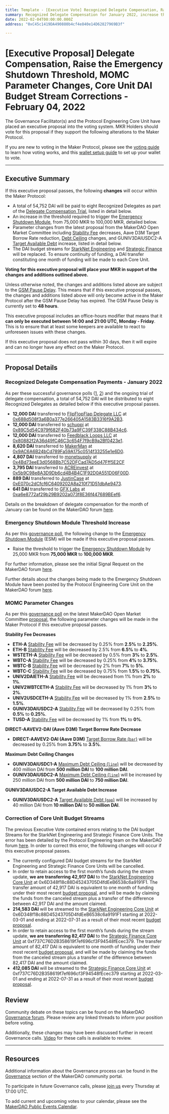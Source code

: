 ```yaml
---
title: Template - [Executive Vote] Recognized Delegate Compensation, Raise the Emergency Shutdown Threshold, MOMC Parameter Changes, Core Unit DAI Budget Stream Corrections - February 04, 2022
summary: Recognized Delegate Compensation for January 2022, increase the threshold to trigger the Emergency Shutdown Module, parameter changes from the latest MOMC proposal, correction of StarkNet Engineering and Strategic Finance DAI budget streams.
date: 2022-02-04T00:00:00.000Z
address: "0xC45c1419DA490880b4cf4e840e14D62827969B3f"

---
```

# [Executive Proposal] Delegate Compensation, Raise the Emergency Shutdown Threshold, MOMC Parameter Changes, Core Unit DAI Budget Stream Corrections - February 04, 2022

The Governance Facilitator(s) and the Protocol Engineering Core Unit have placed an executive proposal into the voting system. MKR Holders should vote for this proposal if they support the following alterations to the Maker Protocol.

If you are new to voting in the Maker Protocol, please see the [voting guide](https://community-development.makerdao.com/en/learn/governance/how-voting-works/) to learn how voting works, and this [wallet setup guide](https://community-development.makerdao.com/en/learn/governance/voting-setup/) to set up your wallet to vote.

---

## Executive Summary

If this executive proposal passes, the following **changes** will occur within the Maker Protocol:
- A total of 54,752 DAI will be paid to eight Recognized Delegates as part of the [Delegate Compensation Trial](https://forum.makerdao.com/t/signal-request-extend-the-delegate-compensation-trial/12686), listed in detail below.
- An increase in the threshold required to trigger the [Emergency Shutdown Module](https://makerdao.world/en/learn/governance/emergency-shutdown), from 75,000 MKR to 100,000 MKR, detailed below.
- Parameter changes from the latest proposal from the MakerDAO Open Market Committee including [Stability Fee](https://manual.makerdao.com/parameter-index/vault-risk/param-stability-fee) decreases, Aave D3M Target Borrow Rate reduction, [Debt Ceiling](https://manual.makerdao.com/parameter-index/vault-risk/param-debt-ceiling) changes, and GUNIV3DAIUSDC2-A [Target Available Debt](https://manual.makerdao.com/module-index/module-dciam#target-available-debt-gap) increase, listed in detail below.
- The DAI budget streams for [StarkNet Engineering](https://mips.makerdao.com/mips/details/MIP39c2SP19) and [Strategic Finance](https://mips.makerdao.com/mips/details/MIP39c2SP27) will be replaced. To ensure continuity of funding, a DAI transfer constituting one month of funding will be made to each Core Unit.

**Voting for this executive proposal will place your MKR in support of the changes and additions outlined above.**

Unless otherwise noted, the changes and additions listed above are subject to the [GSM Pause Delay](https://manual.makerdao.com/parameter-index/core/param-gsm-pause-delay). This means that if this executive proposal passes, the changes and additions listed above will only become active in the Maker Protocol after the GSM Pause Delay has expired. The GSM Pause Delay is currently set to **48 hours**.

This executive proposal includes an office-hours modifier that means that it **can only be executed between 14:00 and 21:00 UTC, Monday - Friday**. This is to ensure that at least some keepers are available to react to unforeseen issues with these changes.

If this executive proposal does not pass within 30 days, then it will expire and can no longer have any effect on the Maker Protocol.

---

## Proposal Details

### Recognized Delegate Compensation Payments - January 2022

As per these successful governance polls ([1](https://vote.makerdao.com/polling/QmPCbBu3?network=mainnet), [2](https://vote.makerdao.com/polling/QmbvuhYH?network=mainnet#poll-detail)) and the ongoing trial of delegate compensation, a total of 54,752 DAI will be distributed to eight Recognized Delegates as detailed below if this executive proposal passes.

- **12,000 DAI** transferred to [FlipFlopFlap Delegate LLC](https://vote.makerdao.com/address/0xaf8aa6846539033eaf0c3ca4c9c7373e370e039b) at [0x688d508f3a6B0a377e266405A1583B3316f9A2B3](https://etherscan.io/address/0x688d508f3a6B0a377e266405A1583B3316f9A2B3).
- **12,000 DAI** transferred to [schuppi](https://vote.makerdao.com/address/0xb21e535fb349e4ef0520318acfe589e174b0126b) at [0x89C5d54C979f682F40b73a9FC39F338C88B434c6](https://etherscan.io/address/0x89C5d54C979f682F40b73a9FC39F338C88B434c6).
- **12,000 DAI** transferred to [Feedblack Loops LLC](https://vote.makerdao.com/address/0x845b36e1e4f41a361dd711bda8ea239bf191fe95) at [0x80882f2A36d49fC46C3c654F7f9cB9a2Bf0423e1](https://etherscan.io/address/0x80882f2A36d49fC46C3c654F7f9cB9a2Bf0423e1).
- **8,620 DAI** transferred to [MakerMan](https://vote.makerdao.com/address/0x22d5294a23d49294bf11d9db8beda36e104ad9b3) at [0x9AC6A6B24bCd789Fa59A175c0514f33255e1e6D0](https://etherscan.io/address/0x9AC6A6B24bCd789Fa59A175c0514f33255e1e6D0).
- **4,807 DAI** transferred to [monetsupply](https://vote.makerdao.com/address/0x45127ec92b58c3a89e89f63553073adcaf2f1f5f) at [0x4Bd73eeE3d0568Bb7C52DFCad7AD5d47Fff5E2CF](https://etherscan.io/address/0x4Bd73eeE3d0568Bb7C52DFCad7AD5d47Fff5E2CF)
- **3,795 DAI** transferred to [ACREinvest](https://vote.makerdao.com/address/0x4d3ac33ab1dd7b0f352b8e590fe8b62c4c39ead5) at [0x5b9C98e8A3D9Db6cd4B4B4C1F92D0A551D06F00D](https://etherscan.io/address/0x5b9C98e8A3D9Db6cd4B4B4C1F92D0A551D06F00D).
- **889 DAI** transferred to [JustinCase](https://vote.makerdao.com/address/0xcdb792c14391f7115ba77a7cd27f724fc9ea2091) at [0xE070c2dCfcf6C6409202A8a210f71D51dbAe9473](https://etherscan.io/address/0xE070c2dCfcf6C6409202A8a210f71D51dbAe9473).
- **641 DAI** transferred to [GFX Labs](https://vote.makerdao.com/address/0xf60d7a62c98f65480725255e831de531efe3fe14) at [0xa6e8772af29b29B9202a073f8E36f447689BEef6](https://etherscan.io/address/0xa6e8772af29b29B9202a073f8E36f447689BEef6).

Details on the breakdown of delegate compensation for the month of January can be found on the MakerDAO forum [here](https://forum.makerdao.com/t/recognized-delegate-compensation-breakdown-january-2022/13001).

### Emergency Shutdown Module Threshold Increase

As per this [governance poll](https://vote.makerdao.com/polling/QmQSVmrh), the following change to the [Emergency Shutdown Module](https://makerdao.world/en/learn/governance/emergency-shutdown) (ESM) will be made if this executive proposal passes.

- Raise the threshold to trigger the [Emergency Shutdown Module](https://makerdao.world/en/learn/governance/emergency-shutdown) by 25,000 MKR from **75,000 MKR** to **100,000 MKR**.

For further information, please see the initial Signal Request on the MakerDAO forum [here](https://forum.makerdao.com/t/signal-request-raise-threshold-for-emergency-shutdown-module/12208).

Further details about the changes being made to the Emergency Shutdown Module have been posted by the Protocol Engineering Core Unit on the MakerDAO forum [here](https://forum.makerdao.com/t/moving-the-esm-threshold-increase-to-next-week/12895).

### MOMC Parameter Changes

As per this [governance poll](https://vote.makerdao.com/polling/QmWReBMh) on the latest MakerDAO Open Market Committee [proposal](https://forum.makerdao.com/t/parameter-changes-proposal-ppg-omc-001-2022-01-27/12883), the following parameter changes will be made in the Maker Protocol if this executive proposal passes.

**Stability Fee Decreases**

* **ETH-A** [Stability Fee](https://manual.makerdao.com/parameter-index/vault-risk/param-stability-fee) will be decreased by 0.25% from **2.5%** to **2.25%**.
* **ETH-B** [Stability Fee](https://manual.makerdao.com/parameter-index/vault-risk/param-stability-fee) will be decreased by 2.5% from **6.5%** to **4%**.
* **WSTETH-A** [Stability Fee](https://manual.makerdao.com/parameter-index/vault-risk/param-stability-fee) will be decreased by 0.5% from **3%** to **2.5%**.
* **WBTC-A** [Stability Fee](https://manual.makerdao.com/parameter-index/vault-risk/param-stability-fee) will be decreased by 0.25% from **4%** to **3.75%**.
* **WBTC-B** [Stability Fee](https://manual.makerdao.com/parameter-index/vault-risk/param-stability-fee) will be decreased by 2% from **7%** to **5%**.
* **WBTC-C** [Stability Fee](https://manual.makerdao.com/parameter-index/vault-risk/param-stability-fee) will be decreased by 0.75% from **1.5%** to **0.75%**.
* **UNIV2DAIETH-A** [Stability Fee](https://manual.makerdao.com/parameter-index/vault-risk/param-stability-fee) will be decreased from 1% from **2%** to **1%**.
* **UNIV2WBTCETH-A** [Stability Fee](https://manual.makerdao.com/parameter-index/vault-risk/param-stability-fee) will be decreased by 1% from **3%** to **2%**.
* **UNIV2USDCETH-A** [Stability Fee](https://manual.makerdao.com/parameter-index/vault-risk/param-stability-fee) will be decreased by 1% from **2.5%** to **1.5%**.
* **GUNIV3DAIUSDC2-A** [Stability Fee](https://manual.makerdao.com/parameter-index/vault-risk/param-stability-fee) will be decreased by 0.25% from **0.5%** to **0.25%**.
* **TUSD-A** [Stability Fee](https://manual.makerdao.com/parameter-index/vault-risk/param-stability-fee) will be decreased by 1% from **1%** to **0%**.

**DIRECT-AAVEV2-DAI (Aave D3M) Target Borrow Rate Decrease**

* **DIRECT-AAVEV2-DAI (Aave D3M)** [Target Borrow Rate (`bar`)](https://github.com/makerdao/dss-direct-deposit#configuration) will be decreased by 0.25% from **3.75%** to **3.5%**.

**Maximum Debt Ceiling Changes**

* **GUNIV3DAIUSDC1-A** [Maximum Debt Ceiling (`line`)](https://manual.makerdao.com/module-index/module-dciam#maximum-debt-ceiling-line) will be decreased by 400 million DAI from **500 million DAI** to **100 million DAI**.
* **GUNIV3DAIUSDC2-A** [Maximum Debt Ceiling (`line`)](https://manual.makerdao.com/module-index/module-dciam#maximum-debt-ceiling-line) will be increased by 250 million DAI from **500 million DAI** to **750 million DAI**.

**GUNIV3DAIUSDC2-A Target Available Debt Increase**

* **GUNIV3DAIUSDC2-A** [Target Available Debt (`gap`)](https://manual.makerdao.com/module-index/module-dciam#target-available-debt-gap) will be increased by 40 million DAI from **10 million DAI** to **50 million DAI**.

### Correction of Core Unit Budget Streams

The previous Executive Vote contained errors relating to the DAI budget Streams for the StarkNet Engineering and Strategic Finance Core Units. The error has been detailed by the Protocol Engineering team on the MakerDAO forum [here](https://forum.makerdao.com/t/correction-to-last-weeks-executive/13022). In order to correct this error, the following changes will occur if this executive proposal passes.

* The currently configured DAI budget streams for the StarkNet Engineering and Strategic Finance Core Units will be cancelled.
* In order to retain access to the first month’s funds during the stream update, **we are transferring 42,917 DAI** to the [StarkNet Engineering Core Unit](https://mips.makerdao.com/mips/details/MIP39c2SP19) at 0x6D348f18c88D45243705D4fdEeB6538c6a9191F1. The transfer amount of 42,917 DAI is equivalent to one month of funding under their most recent [budget proposal](https://mips.makerdao.com/mips/details/MIP40c3SP47), and will be made by claiming the funds from the canceled stream plus a transfer of the difference between 42,917 DAI and the amount claimed. 
* **214,583 DAI** will be streamed to the [StarkNet Engineering Core Unit](https://mips.makerdao.com/mips/details/MIP39c2SP19) at 0x6D348f18c88D45243705D4fdEeB6538c6a9191F1 starting at 2022-03-01 and ending at 2022-07-31 as a result of their most recent [budget proposal](https://mips.makerdao.com/mips/details/MIP40c3SP47). 
* In order to retain access to the first month’s funds during the stream update, **we are transferring 82,417 DAI** to the [Strategic Finance Core Unit](https://mips.makerdao.com/mips/details/MIP39c2SP27) at 0xf737C76D2B358619f7ef696cf3F94548fEcec379. The transfer amount of 82,417 DAI is equivalent to one month of funding under their most recent [budget proposal](https://mips.makerdao.com/mips/details/MIP40c3SP46), and will be made by claiming the funds from the canceled stream plus a transfer of the difference between 82,417 DAI and the amount claimed.
* **412,085 DAI** will be streamed to the [Strategic Finance Core Unit](https://mips.makerdao.com/mips/details/MIP39c2SP27) at 0xf737C76D2B358619f7ef696cf3F94548fEcec379 starting at 2022-03-01 and ending at 2022-07-31 as a result of their most recent [budget proposal](https://mips.makerdao.com/mips/details/MIP40c3SP46).

## Review

Community debate on these topics can be found on the MakerDAO [Governance forum](https://forum.makerdao.com/). Please review any linked threads to inform your position before voting.

Additionally, these changes may have been discussed further in recent Governance calls. [Video](https://www.youtube.com/playlist?list=PLLzkWCj8ywWNq5-90-Id6VPSsrk4OWVan) for these calls is available to review.

---

## Resources

Additional information about the Governance process can be found in the [Governance](https://community-development.makerdao.com/en/learn/governance) section of the MakerDAO community portal.

To participate in future Governance calls, please [join us](https://github.com/makerdao/community/tree/master/governance/governance-and-risk-meetings) every Thursday at 17:00 UTC.

To add current and upcoming votes to your calendar, please see the [MakerDAO Public Events Calendar](https://calendar.google.com/calendar/embed?src=makerdao.com_3efhm2ghipksegl009ktniomdk%40group.calendar.google.com&ctz=UTC&mode=week&showCalendars=0&showPrint=0).
